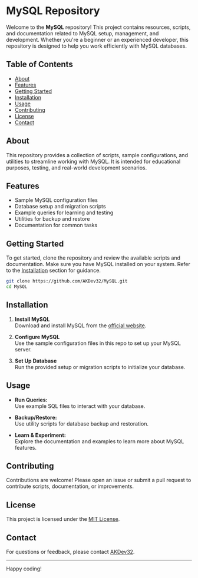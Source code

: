 # MySQL Repository

Welcome to the **MySQL** repository! This project contains resources, scripts, and documentation related to MySQL setup, management, and development. Whether you're a beginner or an experienced developer, this repository is designed to help you work efficiently with MySQL databases.

## Table of Contents

- [About](#about)
- [Features](#features)
- [Getting Started](#getting-started)
- [Installation](#installation)
- [Usage](#usage)
- [Contributing](#contributing)
- [License](#license)
- [Contact](#contact)

## About

This repository provides a collection of scripts, sample configurations, and utilities to streamline working with MySQL. It is intended for educational purposes, testing, and real-world development scenarios.

## Features

- Sample MySQL configuration files
- Database setup and migration scripts
- Example queries for learning and testing
- Utilities for backup and restore
- Documentation for common tasks

## Getting Started

To get started, clone the repository and review the available scripts and documentation. Make sure you have MySQL installed on your system. Refer to the [Installation](#installation) section for guidance.

```bash
git clone https://github.com/AKDev32/MySQL.git
cd MySQL
```

## Installation

1. **Install MySQL**  
   Download and install MySQL from the [official website](https://dev.mysql.com/downloads/).

2. **Configure MySQL**  
   Use the sample configuration files in this repo to set up your MySQL server.

3. **Set Up Database**  
   Run the provided setup or migration scripts to initialize your database.

## Usage

- **Run Queries:**  
  Use example SQL files to interact with your database.

- **Backup/Restore:**  
  Use utility scripts for database backup and restoration.

- **Learn & Experiment:**  
  Explore the documentation and examples to learn more about MySQL features.

## Contributing

Contributions are welcome! Please open an issue or submit a pull request to contribute scripts, documentation, or improvements.

## License

This project is licensed under the [MIT License](LICENSE).

## Contact

For questions or feedback, please contact [AKDev32](https://github.com/AKDev32).

---

Happy coding!
